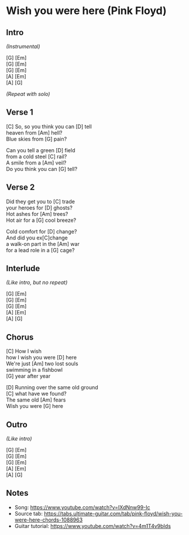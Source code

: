 # Wish you were here (Pink Floyd)

## Intro

_(Instrumental)_

[G] [Em]  
[G] [Em]  
[G] [Em]  
[A] [Em]  
[A] [G]

_(Repeat with solo)_

## Verse 1

[C] So, so you think you can [D] tell  
heaven from [Am] hell?  
Blue skies from [G] pain?

Can you tell a green [D] field  
from a cold steel [C] rail?  
A smile from a [Am] veil?  
Do you think you can [G] tell?

## Verse 2

Did they get you to [C] trade  
your heroes for [D] ghosts?  
Hot ashes for [Am] trees?  
Hot air for a [G] cool breeze?

Cold comfort for [D] change?  
And did you ex[C]change  
a walk-on part in the [Am] war  
for a lead role in a [G] cage?

## Interlude

_(Like intro, but no repeat)_

[G] [Em]  
[G] [Em]  
[G] [Em]  
[A] [Em]  
[A] [G]

## Chorus

[C] How I wish  
how I wish you were [D] here  
We're just [Am] two lost souls  
swimming in a fishbowl  
[G] year after year

[D] Running over the same old ground  
[C] what have we found?  
The same old [Am] fears  
Wish you were [G] here

## Outro

_(Like intro)_

[G] [Em]  
[G] [Em]  
[G] [Em]  
[A] [Em]  
[A] [G]

## Notes

- Song: <https://www.youtube.com/watch?v=IXdNnw99-Ic>
- Source tab: <https://tabs.ultimate-guitar.com/tab/pink-floyd/wish-you-were-here-chords-1088963>
- Guitar tutorial: <https://www.youtube.com/watch?v=4m1T4v9bIds>

